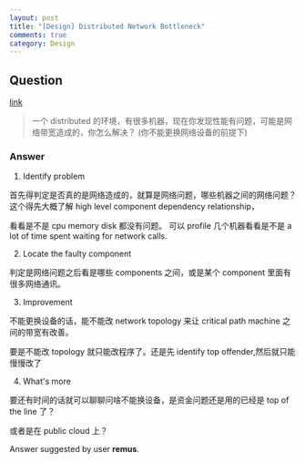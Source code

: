 ```yaml
---
layout: post
title: "[Design] Distributed Network Bottleneck"
comments: true
category: Design
---
```


## Question

[link](http://www.mitbbs.com/article_t/JobHunting/32702821.html)

> 一个 distributed 的环境，有很多机器，现在你发现性能有问题，可能是网络带宽造成的，你怎么解决？ (你不能更换网络设备的前提下)

### Answer

1. Identify problem

首先得判定是否真的是网络造成的，就算是网络问题，哪些机器之间的网络问题？ 这个得先大概了解 high level component dependency relationship，

看看是不是 cpu memory disk 都没有问题。 可以 profile 几个机器看看是不是 a lot of time spent waiting for network calls.

2. Locate the faulty component

判定是网络问题之后看是哪些 components 之间，或是某个 component 里面有很多网络通讯。

3. Improvement

不能更换设备的话，能不能改 network topology 来让 critical path machine 之间的带宽有改善。

要是不能改 topology 就只能改程序了。还是先 identify top offender,然后就只能慢慢改了

4. What's more

要还有时间的话就可以聊聊问啥不能换设备，是资金问题还是用的已经是 top of the line 了？

或者是在 public cloud 上？

Answer suggested by user **remus**.
